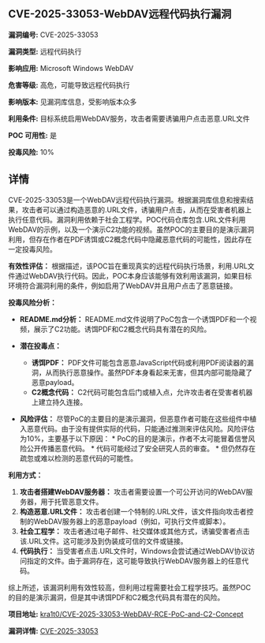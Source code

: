 ## CVE-2025-33053-WebDAV远程代码执行漏洞

**漏洞编号:** CVE-2025-33053

**漏洞类型:** 远程代码执行

**影响应用:** Microsoft Windows WebDAV

**危害等级:** 高危，可能导致远程代码执行

**影响版本:** 见漏洞库信息，受影响版本众多

**利用条件:** 目标系统启用WebDAV服务，攻击者需要诱骗用户点击恶意.URL文件

**POC 可用性:** 是

**投毒风险:** 10%

## 详情

CVE-2025-33053是一个WebDAV远程代码执行漏洞。根据漏洞库信息和搜索结果，攻击者可以通过构造恶意的.URL文件，诱骗用户点击，从而在受害者机器上执行任意代码。漏洞利用依赖于社会工程学。POC代码仓库包含.URL文件利用WebDAV的示例，以及一个演示C2功能的视频。虽然POC的主要目的是演示漏洞利用，但存在作者在PDF诱饵或C2概念代码中隐藏恶意代码的可能性，因此存在一定投毒风险。

**有效性评估：**
根据描述，该POC旨在重现真实的远程代码执行场景，利用.URL文件通过WebDAV执行代码。因此，POC本身应该能够有效利用该漏洞，如果目标环境符合漏洞利用的条件，例如启用了WebDAV并且用户点击了恶意链接。

**投毒风险分析：**

*   **README.md分析：**
    README.md文件说明了PoC包含一个诱饵PDF和一个视频，展示了C2功能。诱饵PDF和C2概念代码具有潜在的风险。

*   **潜在投毒点：**
    *   **诱饵PDF：** PDF文件可能包含恶意JavaScript代码或利用PDF阅读器的漏洞，从而执行恶意操作。虽然PDF本身看起来无害，但其内部可能隐藏了恶意payload。
    *   **C2概念代码：** C2代码可能包含后门或植入点，允许攻击者在受害者机器上建立持久连接。

*   **风险评估：**
    尽管PoC的主要目的是演示漏洞，但恶意作者可能在这些组件中植入恶意代码。由于没有提供实际的代码，只能通过推测来评估风险。风险评估为10%，主要基于以下原因：
        *   PoC的目的是演示，作者不太可能冒着信誉风险公开传播恶意代码。
        *   代码可能经过了安全研究人员的审查。
        *   但仍然存在疏忽或难以检测的恶意代码的可能性。

**利用方式：**

1.  **攻击者搭建WebDAV服务器：** 攻击者需要设置一个可公开访问的WebDAV服务器，用于托管恶意文件。
2.  **构造恶意.URL文件：** 攻击者创建一个特制的.URL文件，该文件指向攻击者控制的WebDAV服务器上的恶意payload（例如，可执行文件或脚本）。
3.  **社会工程学：** 攻击者通过电子邮件、社交媒体或其他方式，诱骗受害者点击该.URL文件。这可能涉及到伪装成可信的文件或链接。
4.  **代码执行：** 当受害者点击.URL文件时，Windows会尝试通过WebDAV协议访问指定的文件。由于漏洞存在，这可能导致执行WebDAV服务器上的任意代码。

综上所述，该漏洞利用有效性较高，但利用过程需要社会工程学技巧。虽然POC的目的是演示漏洞，但是其中诱饵PDF和C2概念代码具有潜在的风险。

**项目地址:** [kra1t0/CVE-2025-33053-WebDAV-RCE-PoC-and-C2-Concept](https://github.com/kra1t0/CVE-2025-33053-WebDAV-RCE-PoC-and-C2-Concept)

**漏洞详情:** [CVE-2025-33053](https://nvd.nist.gov/vuln/detail/CVE-2025-33053)